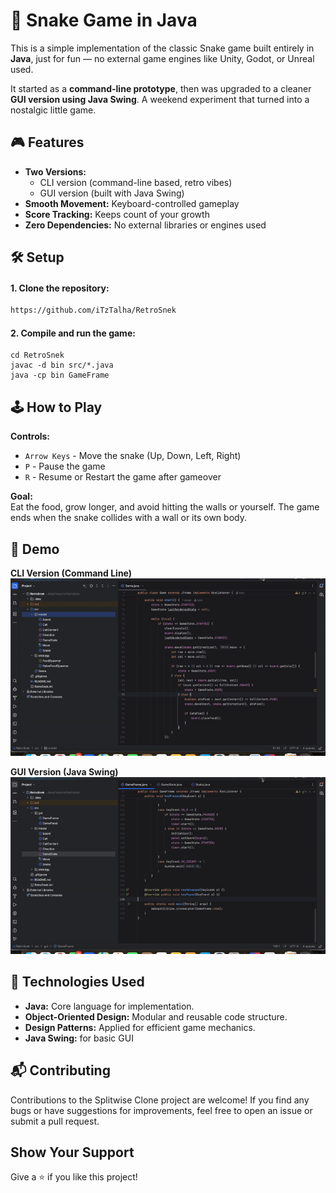 # 🐍 Snake Game in Java

This is a simple implementation of the classic Snake game built entirely in **Java**, just for fun — no external game engines like Unity, Godot, or Unreal used.

It started as a **command-line prototype**, then was upgraded to a cleaner **GUI version using Java Swing**. A weekend experiment that turned into a nostalgic little game.

## 🎮 Features

* **Two Versions:**
  - CLI version (command-line based, retro vibes)
  - GUI version (built with Java Swing)
* **Smooth Movement:** Keyboard-controlled gameplay
* **Score Tracking:** Keeps count of your growth
* **Zero Dependencies:** No external libraries or engines used

## 🛠️ Setup

#### 1. Clone the repository:
```bash
https://github.com/iTzTalha/RetroSnek
```

#### 2. Compile and run the game:
```console 
cd RetroSnek
javac -d bin src/*.java
java -cp bin GameFrame
```

## 🕹️ How to Play

**Controls:**

- `Arrow Keys` - Move the snake (Up, Down, Left, Right)
- `P` - Pause the game
- `R` - Resume or Restart the game after gameover

**Goal:**  
Eat the food, grow longer, and avoid hitting the walls or yourself. The game ends when the snake collides with a wall or its own body.

## 🎥 Demo

**CLI Version (Command Line)**  
![CLI Demo](assets/cli-demo.gif)

**GUI Version (Java Swing)**  
![GUI Demo](assets/gui-demo.gif)

## 🚀 Technologies Used
* **Java:** Core language for implementation.
* **Object-Oriented Design:** Modular and reusable code structure.
* **Design Patterns:** Applied for efficient game mechanics.
* **Java Swing:** for basic GUI

## 📬 Contributing
Contributions to the Splitwise Clone project are welcome! If you find any bugs or have suggestions for improvements, feel free to open an issue or submit a pull request.

## Show Your Support
Give a ⭐️ if you like this project!
